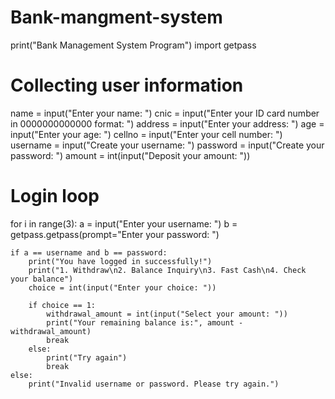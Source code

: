 # Bank-mangment-system
print("Bank Management System Program")
import getpass

# Collecting user information
name = input("Enter your name: ")
cnic = input("Enter your ID card number in 0000000000000 format: ")
address = input("Enter your address: ")
age = input("Enter your age: ")
cellno = input("Enter your cell number: ")
username = input("Create your username: ")
password = input("Create your password: ")
amount = int(input("Deposit your amount: "))

# Login loop
for i in range(3):
    a = input("Enter your username: ")
    b = getpass.getpass(prompt="Enter your password: ")

    if a == username and b == password:
        print("You have logged in successfully!")
        print("1. Withdraw\n2. Balance Inquiry\n3. Fast Cash\n4. Check your balance")
        choice = int(input("Enter your choice: "))

        if choice == 1:
            withdrawal_amount = int(input("Select your amount: "))
            print("Your remaining balance is:", amount - withdrawal_amount)
            break
        else:
            print("Try again")
            break
    else:
        print("Invalid username or password. Please try again.")
